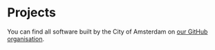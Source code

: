 # Projects

You can find all software built by the City of Amsterdam on [our GitHub organisation](github.com/amsterdam).